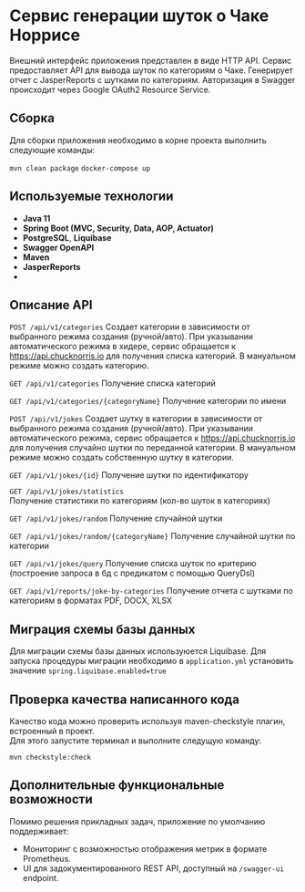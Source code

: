 Сервис генерации шуток о Чаке Норрисе
======================================

Внешний интерфейс приложения представлен в виде HTTP API. 
Сервис предоставляет API для вывода шуток по категориям о Чаке.
Генерирует отчет с JasperReports c шутками по категориям. 
Авторизация в Swagger происходит через Google OAuth2 Resource Service.

Сборка
----------------
Для сборки приложения необходимо в корне проекта выполнить следующие команды:

```mvn clean package```
```docker-compose up```

Используемые технологии
----------------
+ **Java 11**
+ **Spring Boot (MVC, Security, Data, AOP, Actuator)**
+ **PostgreSQL**, **Liquibase**
+ **Swagger OpenAPI**
+ **Maven**
+ **JasperReports**
+ 

Описание API
----------------
```POST /api/v1/categories```
Создает категории в зависимости от выбранного режима создания (ручной/авто).
При указывании автоматического режима в хидере, сервис обращается к https://api.chucknorris.io для получения списка категорий.
В мануальном режиме можно создать категорию.

```GET /api/v1/categories```
Получение списка категорий

```GET /api/v1/categories/{categoryName}```
Получение категории по имени

```POST /api/v1/jokes```
Создает шутку в категории в зависимости от выбранного режима создания (ручной/авто).
При указывании автоматического режима, сервис обращается к https://api.chucknorris.io для получения случайно шутки по переданной категории.
В мануальном режиме можно создать собственную шутку в категории.

```GET /api/v1/jokes/{id}```
Получение шутки по идентификатору

```GET /api/v1/jokes/statistics```    
Получение статистики по категориям (кол-во шуток в категориях)

```GET /api/v1/jokes/random```
Получение случайной шутки

```GET /api/v1/jokes/random/{categoryName}```
Получение случайной шутки по категории

```GET /api/v1/jokes/query```
Получение списка шуток по критерию (построение запроса в бд с предикатом с помощью QueryDsl)

```GET /api/v1/reports/joke-by-categories```
Получение отчета с шутками по категориям в форматах PDF, DOCX, XLSX

Миграция схемы базы данных
----------------
Для миграции схемы базы данных используюется Liquibase. Для запуска процедуры миграции необходимо в ```application.yml``` установить значение ```spring.liquibase.enabled=true```

Проверка качества написанного кода
----------------
Качество кода можно проверить используя maven-checkstyle плагин, встроенный в проект.  
Для этого запустите терминал и выполните следущую команду:

```mvn checkstyle:check```

Дополнительные функциональные возможности
----------------
Помимо решения прикладных задач, приложение по умолчанию поддерживает:
* Мониторинг с возможностью отображения метрик в формате Prometheus.
* UI для задокументированного REST API, доступный на ```/swagger-ui``` endpoint.